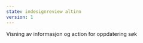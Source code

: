 ```yaml
---
state: indesignreview altinn
version: 1
---
```


Visning av informasjon og action for oppdatering søk